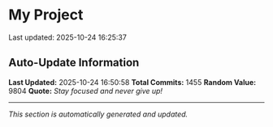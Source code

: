 # My Project


Last updated: 2025-10-24 16:25:37






















































































































































































































































































































































































































































































































































































































































































































































































































































































































































































































































































































































































































































































































































































































































































































































































































































































































































































































































































































## Auto-Update Information

**Last Updated:** 2025-10-24 16:50:58
**Total Commits:** 1455
**Random Value:** 9804
**Quote:** _Stay focused and never give up!_

---
_This section is automatically generated and updated._